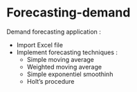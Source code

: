 # Forecasting-demand
Demand forecasting application :
- Import Excel file
- Implement forecasting techniques :
  - Simple moving average
  - Weighted moving average
  - Simple exponentiel smoothinh
  - Holt’s procedure
